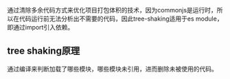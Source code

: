 通过清除多余代码方式来优化项目打包体积的技术，因为commonjs是运行时，所以在代码运行前无法分析出不需要的代码，因此tree-shaking适用于es module，即通过import引入依赖。


## tree shaking原理
通过编译来判断加载了哪些模块，哪些模块未引用，进而删除未被使用的代码。